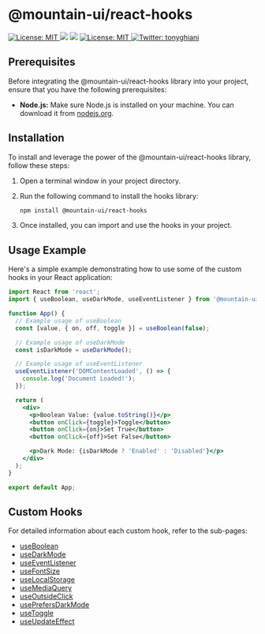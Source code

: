 # @mountain-ui/react-hooks

<p>
  <a href="https://www.npmjs.com/package/@mountain-ui/react-hooks" target="_blank">
    <img alt="License: MIT" src="https://img.shields.io/npm/v/@mountain-ui/react-hooks?style=for-the-badge" />
  </a>
  <img src="https://img.shields.io/badge/node-%3E%3D12.6.0-blue.svg?style=for-the-badge" />
  <img src="https://img.shields.io/badge/yarn-%3E%3D1.22.0-blue.svg?style=for-the-badge" />
  <a href="https://github.com/tonyghiani/mountain-ui/blob/master/LICENSE" target="_blank">
    <img alt="License: MIT" src="https://img.shields.io/badge/License-MIT-blue.svg?style=for-the-badge" />
  </a>
  <a href="https://twitter.com/tonyghiani" target="_blank">
    <img alt="Twitter: tonyghiani" src="https://img.shields.io/twitter/follow/tonyghiani?style=for-the-badge&logo=x" />
  </a>
</p>

## Prerequisites

Before integrating the @mountain-ui/react-hooks library into your project, ensure that you have the following prerequisites:

- **Node.js:** Make sure Node.js is installed on your machine. You can download it from [nodejs.org](https://nodejs.org/).

## Installation

To install and leverage the power of the @mountain-ui/react-hooks library, follow these steps:

1. Open a terminal window in your project directory.

2. Run the following command to install the hooks library:

   ```bash
   npm install @mountain-ui/react-hooks
   ```

3. Once installed, you can import and use the hooks in your project.

## Usage Example

Here's a simple example demonstrating how to use some of the custom hooks in your React application:

```jsx
import React from 'react';
import { useBoolean, useDarkMode, useEventListener } from '@mountain-ui/react-hooks';

function App() {
  // Example usage of useBoolean
  const [value, { on, off, toggle }] = useBoolean(false);

  // Example usage of useDarkMode
  const isDarkMode = useDarkMode();

  // Example usage of useEventListener
  useEventListener('DOMContentLoaded', () => {
    console.log('Document Loaded!');
  });

  return (
    <div>
      <p>Boolean Value: {value.toString()}</p>
      <button onClick={toggle}>Toggle</button>
      <button onClick={on}>Set True</button>
      <button onClick={off}>Set False</button>

      <p>Dark Mode: {isDarkMode ? 'Enabled' : 'Disabled'}</p>
    </div>
  );
}

export default App;
```

## Custom Hooks

For detailed information about each custom hook, refer to the sub-pages:

- [useBoolean](./src/useBoolean)
- [useDarkMode](./src/useDarkMode)
- [useEventListener](./src/useEventListener)
- [useFontSize](./src/useFontSize)
- [useLocalStorage](./src/useLocalStorage)
- [useMediaQuery](./src/useMediaQuery)
- [useOutsideClick](./src/useOutsideClick)
- [usePrefersDarkMode](./src/usePrefersDarkMode)
- [useToggle](./src/useToggle)
- [useUpdateEffect](./src/useUpdateEffect)
